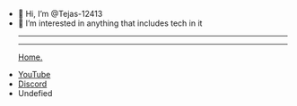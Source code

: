 - 👋 Hi, I’m @Tejas-12413
- 👀 I’m interested in anything that includes tech in it
<br><hr><hr><a href="https://github.com/" target="_blank"> Home.</a>

<ul>
  <li><a href="https://youtube.com">YouTube<a/></li>
  <li><a href="https://discord.com/channels/@me">Discord<a/></li>
  <li>Undefied</li>
</ul>

<!---
Tejas-12413/Tejas-12413 is a ✨ special ✨ repository because its `README.md` (this file) appears on your GitHub profile.
You can click the Preview link to take a look at your changes.
--->

